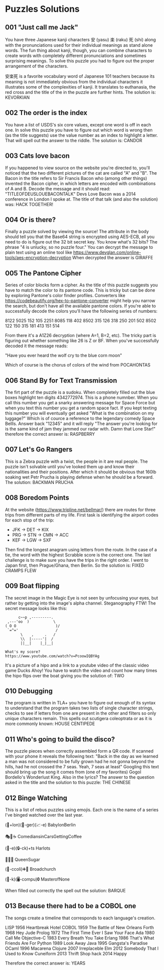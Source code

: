 # Puzzles Solutions

## 001 "Just call me Jack"
You have three Japanese kanji characters 安 (yasu) 楽 (raku) 死 (shi) along with the pronunciations used for their individual meanings as stand alone words. The fun thing about kanji, though, you can combine characters to create words with completely different pronunciations and sometimes surprising meanings. To solve this puzzle you had to figure out the proper arrangement of the characters.

安楽死 is a favorite vocabulary word of Japanese 101 teachers because its meaning is not immediately obvious from the individual characters it illustrates some of the complexities of kanji. It translates to euthanasia, the red cross and the title of the in the puzzle are further hints. The solution is: KEVORKIAN

## 002 The order is the index
You have a list of USDS's six core values, except one word is off in each one. In solve this puzzle you have to figure out which word is wrong then (as the title suggests) use the value number as an index to highlight a letter. That will spell out the answer to the riddle. The solution is: CANDOR

## 003 Cats love bacon
If you happened to view source on the website you're directed to, you'll noticed that the two different pictures of the cat are called "A" and "B". The Bacon in the title refers to Sir Francis Bacon who (among other things) invented the Bacon cipher, in which letters are encoded with combinations of A and B. Decode the message and it should read: "TITLEOFDEUSLOUEBACONTALK" Devs Love Bacon was a 2014 conference in London I spoke at. The title of that talk (and also the solution) was: HACK TOGETHER!

## 004 Or is there?
Finally a puzzle solved by viewing the source! The attribute in the body should tell you that the Base64 string is encrypted using AES-ECB, all you need to do is figure out the 32 bit secret key. You know what's 32 bits? The phrase "4 is unlucky, so no puzzle four." You can decrypt the message to plain text using an online tool like https://www.devglan.com/online-tools/aes-encryption-decryption When decrypted the answer is GIRAFFE

## 005 The Pantone Cipher
Series of color blocks form a cipher. As the title of this puzzle suggests you have to match the color to its pantone code. This is tricky but can be done by exploring Pantone's color finder profiles. Converters like https://codebeautify.org/hex-to-pantone-converter might help you narrow the search, but don't have all the available pantone colors. If you're able to successfully decode the colors you'll have the following series of numbers:

8122 5025 152 105 2251 8085 118 402 8502 315 126 318 250 201 502 8502 122 150 315 181 413 151 514

From there it's a A1Z26 decryption (where A=1, B=2, etc). The tricky part is figuring out whether something like 26 is Z or BF. When you've successfully decoded it the message reads:

"Have you ever heard the wolf cry to the blue corn moon"

Which of course is the chorus of colors of the wind from POCAHONTAS

## 006 Stand By for Text Transmission
The firt part of the puzzle is a sudoku. When completely filled out the blue boxes highlight ten digits 4342772974. This is a phone numnber. When you call this number you get a snarky answering message for Space Force but when you text this number you get a random space fact. If you kept texting this number you will eventually get asked "What is the combination on my luggage?" Which is of cource a reference to the legendary comedy Space Bellls. Answer back "12345" and it will reply "The answer you're looking for is the same kind of jam they jammed our radar with. Damn that Lone Star!" therefore the correct answer is: RASPBERRY

## 007 Let's Go Rangers
This is a Zebra puzzle with a twist, the people in it are real people. The puzzle isn't solvable until you've looked them up and know their nationalities and their positions. After which it should be obvious that 160lb soaking wet Petr Prucha is playing defense when he should be a forward. The solution: BACKMAN PRUCHA

## 008 Boredom Points
At the website (https://www.tripline.net/bellmar/) there are routes for three trips from different parts of my life. First task is identifying the airport codes for each stop of the trip:

- JFK -> DET -> KIX
- PRG -> STN -> CMN -> ACC
- KEF -> LGW -> SXF

Then find the longest anagram using letters from the route. In the case of a tie, the word with the highest Scrabble score is the correct one. The last challenge is to make sure you have the trips in the right order. I went to Japan first, then Prague/Ghana, then Berlin. So the solution is: FIXED CRAMPS FLEW

## 009 Boat flipping
The secret image in the Magic Eye is not seen by unfocusing your eyes, but rather by getting into the image's alpha channel.  Steganography FTW! The secret message looks like this:

~~~~
      c~~p ,---------.
 ,---'oo  )           \
( O O                  )/
 `=^='                 /
       \    ,     .   /
       \\  |-----'|  /
       ||__|    |_|__|
	   
What's my score?
https://www.youtube.com/watch?v=PcoowIQBYAg

~~~~

It's a picture of a hipo and a link to a youtube video of the classic video game Ducks Ahoy! You have to watch the video and count how many times the hipo flips over the boat giving you the solution of: TWO

## 010 Debugging
The program is written in TLA+ you have to figure out enough of its syntax to understand that the program takes two lists of single character strings, checks to see if letters from one are present in the other and filters so only unique characters remain. This spells out scutigera coleoptrata or as it is more commonly known: HOUSE CENTIPEDE

## 011 Who's going to build the disco?
The puzzle pieces when correctly assembled form a QR code. If scanned with your phone it reveals the following text: "Back in the day as we learned a man was not considered to be fully grown had he not gonna beyond the hills, had he not crossed the 7 seas. Yeah, 7 seas at least" Googling this text should bring up the song it comes from (one of my favorites) Gogol Bordello's Wonderlust King. Also in the lyrics? The answer to the question asked in the title and the solution to this puzzle: THE CHINESE

## 012 Binge Watching
This is a list of rebus puzzles using emojis. Each one is the name of a series I've binged watched over the last year.

(👶+lon)(🍔-ger)(📈-e) BabylonBerlin

🎭🚗☕️ ComediansinCarsGettingCoffee

(🐰-e)(🔒-ck)+ts Harlots

👸🏿🍬 QueenSugar

(🥦-ccoli)➕💒 Broadchurch

(👺-k)(🖥-compu)𝟎 MasterofNone

When filled out correctly the spell out the solution: BARQUE

## 013 Because there had to be a COBOL one
The songs create a timeline that corresponds to each language's creation.

LISP 1956 Heartbreak Hotel
COBOL 1959 The Battle of New Orleans
Forth 1968 Hey Jude
Prolog 1972 The First Time Ever I Saw Your Face
Ada 1980 Call Me
Objective-C 1983 Every Breath You Take
Erlang 1986 That's What Friends Are For
Python 1989 Look Away
Java 1995 Gangsta's Paradise
OCaml 1996 Macarena
Clojure 2007 Irreplaceble
Elm 2012 Somebody That I Used to Know
Cuneiform 2013 Thrift Shop
hack 2014 Happy

Therefore the correct answer is: YEARS
